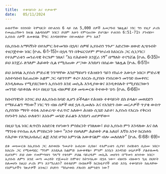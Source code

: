 ```yaml
---
title:  ተቀባይነት እና ተቃውሞ
date:   05/11/2024
---
```



`ሁለተኛው የሰንበት ትምህርት በዮሐንስ 6 ላይ ስለ 5,000 ሰዎች አመጋገብ ገልጿል፤ ነገር ግን የዚያ ታሪክ የመጨረሻውን ክፍል አልዳሰሰም ነበር፤ ይህም አሁን የምናጠናው ይሆናል። ዮሐንስ 6:51-71ን ያንብቡ። ኢየሱስ ሰዎች ለመቀበል ችግር እንዳለባቸው በተመለከተ ምን አለ?`

በኢየሱስ አማካኝነት በተአምር ከተመገቡ በኋላ፣ ሰዎቹ ኢየሱስን ንጉሥ አድረገው ዘውድ ሊጭኑበት ተዘጋጅተው ነበር (ዮሐ. 6፡1-15)። በኋላ ግን በቅፍርናሆም ምኵራብ ከእነርሱ ጋር ሲነጋገር፣ የተአምራቱን መንፈሳዊ ትርጉም ገለጸ፤ “እኔ የሕይወት እንጀራ ነኝ” በማለት ተናግሯል (ዮሐ. 6፡35)። ይህ እንጀራ ለዓለም ሕይወት ሲል የሚሰጠው ሥጋው እንደሆነ በሰፊው ገልጿል (ዮሐ. 6፡51)።

ይህ አባባል ኢየሱስ ምድራዊ ንጉሣቸው እንደማይሆን የሕዝቡን ዓይን የከፈተ እውነታ ነበር። ምድራዊ አስተሳሰብ ከፈጠረው አቋም ጋር ሳይገጥም ቀረ። እነርሱ ሲያስቡ የነበረውን መንገድ በመቀየር እንዲለወጡ የሚያደርገውን ኢየሱስን እንደ መሲሕ እንዲያውቁና እንዲቀበሉት የሚያደርገውን መንገድ ሳይቀበሉ ቀሩ። በዚህ ጊዜ ብዙዎቹ ደቀ መዛሙርቱ ትተውት ሄዱ (ዮሐ. 6፡66)።

ከሰብዓዊነት አንፃር ይህ ለኢየሱስ ከባድ ሊሆን ይችላል። የሕዝቡ ተቀባይነት ደስ ይላል። መወደድን የማይፈልግ ማነው? ነገር ግን ብዙ ሰዎች ወደ ኋላ ሲመለሱ እና የአንድን ሰው መርሖዎች ጥያቄ ውስጥ ሲያስገቡ ማየት ተስፋ አስቆራጭ ተፈጥሮ አለው። ሕዝቡ ሲሄድ አይቶ፣ ኢየሱስ የእርሱ የቅርብ የሆኑትን አስራ ሁለቱን፣ እነሱም መሄድ ይፈልጉ እንደሆነ ጠየቃቸው።

በዚህ ጊዜ ነበር ጴጥሮስ አስደናቂ የሆነውን ምስክርነት የገለጸው፤ ይህ ኢየሱስ ምን እንዳለው እና ስለ ማንነቱ የተሰጠ ሌላ ምስክርነት ነው። “አንተ የዘላለም ሕይወት ቃል አለህ፤ እኛስ አንተ ክርስቶስ የሕያው የእግዚአብሔር ልጅ እንደ ሆንህ አምነናል አውቀናልም ብሎ መለሰለት” (ዮሐ. 6:68፣ 69)።

`ደቀ መዛሙርቱ ከኢየሱስ ጋር ለተወሰኑ ዓመታት አብረው ሲጓዙ፣ ተአምራቱን ሲያዩ፣ ስብከቱን ሲሰሙ ነበር። ከእርሱ ጋር የሚወዳደር ማንም እንደሌለ ከልምድ አውቀዋል። ምንም እንኳን አንዳንድ ሁኔታዎች ያልተለመዱ ቢሆኑም፣ ይህ ሰው የመምጣቱን ዓላማ የቱንም ያህል ባይረዱም መሲሕ መሆኑን በማመን ጸንተው ነበር። ኢየሱስ ለምን እንደ መጣ መረዳት የጀመሩት ከሞቱና ከትንሳኤው በኋላ ነው። ብዙሃኑ ብዙውን ጊዜ ስህተት ስለመሆኑ ከዚህ ታሪክ ምን እንማራለን? በተለይም በብዙዎች ክርስቲያኖች ዘንድ እንኳ ተቀባይነት ከሌላቸው የእምነታችን ገጽታዎች አንጻር፣ ይህንን ማስታወስ ያለብን ለምንድን ነው?`